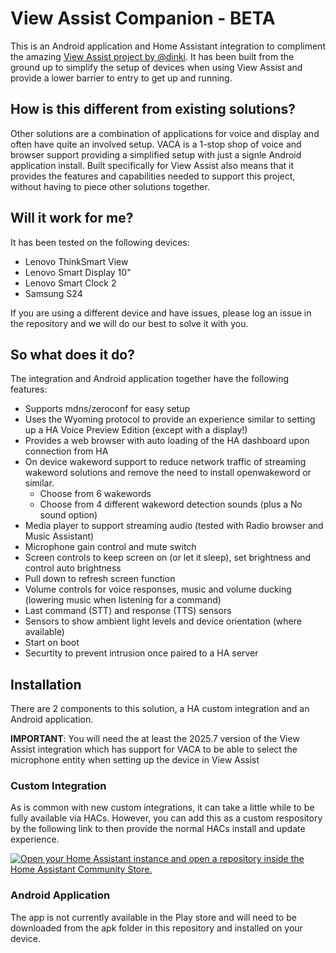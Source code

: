 # View Assist Companion - BETA

This is an Android application and Home Assistant integration to compliment the amazing [View Assist project by @dinki](https://github.com/dinki/View-Assist). It has been built from the ground up to simplify the setup of devices when using View Assist and provide a lower barrier to entry to get up and running.

## How is this different from existing solutions?

Other solutions are a combination of applications for voice and display and often have quite an involved setup. VACA is a 1-stop shop of voice and browser support providing a simplified setup with just a signle Android application install. Built specifically for View Assist also means that it provides the features and capabilities needed to support this project, without having to piece other solutions together.

## Will it work for me?

It has been tested on the following devices:

- Lenovo ThinkSmart View
- Lenovo Smart Display 10"
- Lenovo Smart Clock 2
- Samsung S24

If you are using a different device and have issues, please log an issue in the repository and we will do our best to solve it with you.

## So what does it do?

The integration and Android application together have the following features:

- Supports mdns/zeroconf for easy setup
- Uses the Wyoming protocol to provide an experience similar to setting up a HA Voice Preview Edition (except with a display!)
- Provides a web browser with auto loading of the HA dashboard upon connection from HA
- On device wakeword support to reduce network traffic of streaming wakeword solutions and remove the need to install openwakeword or similar.
  - Choose from 6 wakewords
  - Choose from 4 different wakeword detection sounds (plus a No sound option)
- Media player to support streaming audio (tested with Radio browser and Music Assistant)
- Microphone gain control and mute switch
- Screen controls to keep screen on (or let it sleep), set brightness and control auto brightness
- Pull down to refresh screen function
- Volume controls for voice responses, music and volume ducking (lowering music when listening for a command)
- Last command (STT) and response (TTS) sensors
- Sensors to show ambient light levels and device orientation (where available)
- Start on boot
- Securtity to prevent intrusion once paired to a HA server

## Installation

There are 2 components to this solution, a HA custom integration and an Android application.

**IMPORTANT**: You will need the at least the 2025.7 version of the View Assist integration which has support for VACA to be able to select the microphone entity when setting up the device in View Assist

### Custom Integration

As is common with new custom integrations, it can take a little while to be fully available via HACs. However, you can add this as a custom respository by the following link to then provide the normal HACs install and update experience.

[![Open your Home Assistant instance and open a repository inside the Home Assistant Community Store.](https://my.home-assistant.io/badges/hacs_repository.svg)](https://my.home-assistant.io/redirect/hacs_repository/?owner=msp1974&repository=ViewAssist_Companion_App&category=Integration)

### Android Application

The app is not currently available in the Play store and will need to be downloaded from the apk folder in this repository and installed on your device.
